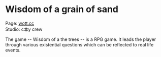 # Wisdom of a grain of sand

Page: [wott.cc](https://wott.cc/) \
Studio: c本y crew

The game -- Wisdom of a the trees -- is a RPG game. It leads the player through various existential questions which can be reflected to real life events.